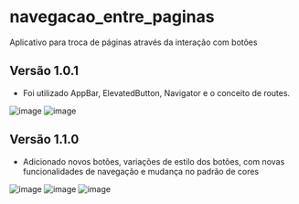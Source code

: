 # navegacao_entre_paginas
Aplicativo para troca de páginas através da interação com botões  
## Versão 1.0.1    
- Foi utilizado AppBar, ElevatedButton, Navigator e o conceito de routes.  



![image](https://user-images.githubusercontent.com/73318684/140196661-f3ec0e25-241e-4c4a-9884-519f267956aa.png)
![image](https://user-images.githubusercontent.com/73318684/140196604-f3785731-a08b-40df-a5f5-05fa0badf86d.png)  

## Versão 1.1.0  
- Adicionado novos botões, variações de estilo dos botões, com novas funcionalidades de navegação e mudança no padrão de cores  

![image](https://user-images.githubusercontent.com/73318684/141226710-c51fea2b-82f6-4394-bba8-c18d1bcb9d54.png)
![image](https://user-images.githubusercontent.com/73318684/141226759-01a5890b-801f-4bc1-952e-1cb3d57dc5be.png)
![image](https://user-images.githubusercontent.com/73318684/141226797-ba453111-35c8-4bee-ba20-e234301ca8d1.png)









